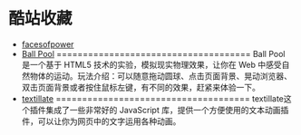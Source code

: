 # 酷站收藏
* [facesofpower](http://www.facesofpower.net/)
* [Ball Pool](http://www.yyyweb.com/demo/ball-pool/)
=====================================
Ball Pool 是一个基于 HTML5 技术的实验，模拟现实物理效果，让你在 Web 中感受自然物体的运动。玩法介绍：可以随意拖动圆球、点击页面背景、晃动浏览器、双击页面背景或者按住鼠标左键，有不同的效果，赶紧来体验一下。
* [textillate](http://www.yyyweb.com/demo/textillate/)
=====================================
textillate这个插件集成了一些非常好的 JavaScript 库，提供一个方便使用的文本动画插件，可以让你为网页中的文字运用各种动画。
